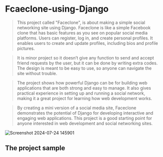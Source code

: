 # Fcaeclone-using-Django

> This project called "Faceclone", is about making a simple social networking site using Django. Faceclone is like a simple Facebook clone that has basic features as you see on popular social media platforms. Users can register, log in, and create personal profiles. It enables users to create and update profiles, including bios and profile pictures.

> It is minor project so it doesn’t give any function to send and accept friend requests by the user, but it can be done by writing extra codes. The design is meant to be easy to use, so anyone can navigate the site without trouble.

> The project shows how powerful Django can be for building web applications that are both strong and easy to manage. It also gives practical experience in setting up and running a social network, making it a great project for learning how web development works.

> By creating a mini version of a social media site, Faceclone demonstrates the potential of Django for developing interactive and engaging web applications. This project is a good starting point for anyone interested in web development and social networking sites.


![Screenshot 2024-07-24 145901](https://github.com/user-attachments/assets/3ef04736-afcb-474a-ac29-9c78bd6f1786)
<h2>
  The project sample
<h2/>
